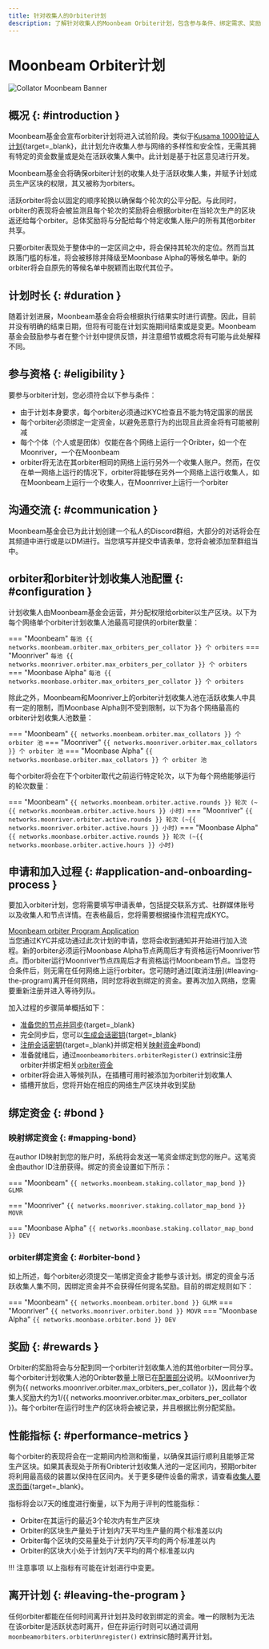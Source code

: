 ```yaml
---
title: 针对收集人的Orbiter计划
description: 了解针对收集人的Moonbeam Orbiter计划，包含参与条件、绑定需求、奖励、性能指标以及更多。
---
```


# Moonbeam Orbiter计划

![Collator Moonbeam Banner](/images/node-operators/networks/collators/collator-banner.png)

## 概况 {: #introduction }

Moonbeam基金会宣布orbiter计划将进入试验阶段。类似于[Kusama 1000验证人计划](https://thousand-validators.kusama.network/){target=_blank}，此计划允许收集人参与网络的多样性和安全性，无需其拥有特定的资金数量或是处在活跃收集人集中。此计划是基于社区意见进行开发。

Moonbeam基金会将确保orbiter计划的收集人处于活跃收集人集，并赋予计划成员生产区块的权限，其又被称为orbiters。

活跃orbiter将会以固定的顺序轮换以确保每个轮次的公平分配。与此同时，orbiter的表现将会被监测且每个轮次的奖励将会根据orbiter在当轮次生产的区块返还给每个orbiter。总体奖励将与分配给每个特定收集人账户的所有其他orbiter共享。

只要orbiter表现处于整体中的一定区间之中，将会保持其轮次的定位。然而当其跌落门槛的标准，将会被移除并降级至Moonbase Alpha的等候名单中。新的orbiter将会自原先的等候名单中脱颖而出取代其位子。

## 计划时长 {: #duration }

随着计划进展，Moonbeam基金会将会根据执行结果实时进行调整。因此，目前并没有明确的结束日期，但将有可能在计划实施期间结束或是变更。Moonbeam基金会鼓励参与者在整个计划中提供反馈，并注意细节或概念将有可能与此处解释不同。

## 参与资格 {: #eligibility }

要参与orbiter计划，您必须符合以下参与条件：

- 由于计划本身要求，每个orbiter必须通过KYC检查且不能为特定国家的居民
- 每个orbiter必须绑定一定资金，以避免恶意行为的出现且此资金将有可能被削减
- 每个个体（个人或是团体）仅能在各个网络上运行一个Oribter，如一个在Moonriver，一个在Moonbeam
- orbiter将无法在其orbiter相同的网络上运行另外一个收集人账户。然而，在仅在单一网络上运行的情况下，orbiter将能够在另外一个网络上运行收集人，如在Moonbeam上运行一个收集人，在Moonrriver上运行一个orbiter

## 沟通交流 {: #communication }

Moonbeam基金会已为此计划创建一个私人的Discord群组，大部分的对话将会在其频道中进行或是以DM进行。当您填写并提交申请表单，您将会被添加至群组当中。

## orbiter和orbiter计划收集人池配置 {: #configuration }

计划收集人由Moonbeam基金会运营，并分配权限给orbiter以生产区块。以下为每个网络单个orbiter计划收集人池最高可提供的orbiter数量：

=== "Moonbeam"
    ```
    每池 {{ networks.moonbeam.orbiter.max_orbiters_per_collator }} 个 orbiters
    ```
=== "Moonriver"
    ```
    每池 {{ networks.moonriver.orbiter.max_orbiters_per_collator }} 个 orbiters
    ```
=== "Moonbase Alpha"
    ```
    每池 {{ networks.moonbase.orbiter.max_orbiters_per_collator }} 个 orbiters
    ```

除此之外，Moonbeam和Moonriver上的orbiter计划收集人池在活跃收集人中具有一定的限制，而Moonbase Alpha则不受到限制，以下为各个网络最高的orbiter计划收集人池数量：

=== "Moonbeam"
    ```
    {{ networks.moonbeam.orbiter.max_collators }} 个 orbiter 池
    ```
=== "Moonriver"
    ```
    {{ networks.moonriver.orbiter.max_collators }} 个 orbiter 池
    ```
=== "Moonbase Alpha"
    ```
    {{ networks.moonbase.orbiter.max_collators }} 个 orbiter 池
    ```

每个orbiter将会在下个orbiter取代之前运行特定轮次，以下为每个网络能够运行的轮次数量：

=== "Moonbeam"
    ```
    {{ networks.moonbeam.orbiter.active.rounds }} 轮次 (~{{ networks.moonbeam.orbiter.active.hours }} 小时)
    ```
=== "Moonriver"
    ```
    {{ networks.moonriver.orbiter.active.rounds }} 轮次 (~{{ networks.moonriver.orbiter.active.hours }} 小时)
    ```
=== "Moonbase Alpha"
    ```
    {{ networks.moonbase.orbiter.active.rounds }} 轮次 (~{{ networks.moonbase.orbiter.active.hours }} 小时)
    ```

## 申请和加入过程 {: #application-and-onboarding-process }

要加入orbiter计划，您将需要填写申请表单，包括提交联系方式、社群媒体账号以及收集人和节点详情。在表格最后，您将需要根据操作流程完成KYC。

<div class="button-wrapper">
    <a href="https://docs.google.com/forms/d/e/1FAIpQLSewdSAFgs0ZbgvlflmZbHrSpe6uH9HdXdGIL7i07AB2pFgxVQ/viewform" target="_blank" class="md-button">Moonbeam orbiter Program Application</a>
</div>
当您通过KYC并成功通过此次计划的申请，您将会收到通知并开始进行加入流程。新的orbiter必须运行Moonbase Alpha节点两周后才有资格运行Moonriver节点。而orbiter运行Moonriver节点四周后才有资格运行Moonbeam节点。当您符合条件后，则无需在任何网络上运行orbiter。您可随时通过[取消注册](#leaving-the-program)离开任何网络，同时您将收到绑定的资金。要再次加入网络，您需要重新注册并进入等待列队。

加入过程的步骤简单概括如下：

- [准备您的节点并同步](/node-operators/networks/run-a-node/overview){target=_blank}
- 完全同步后，您可以[生成会话密钥](/node-operators/networks/collators/account-management/#session-keys){target=_blank}
- [注册会话密钥](/node-operators/networks/collators/account-management/#map-author-id-set-session-keys){target=_blank}并绑定相关[映射资金](#mapping-bond)#bond)
- 准备就绪后，通过`moonbeamorbiters.orbiterRegister()` extrinsic注册orbiter并绑定相关[orbiter资金](#bond)
- orbiter将会进入等候列队，在插槽可用时被添加为orbiter计划收集人
- 插槽开放后，您将开始在相应的网络生产区块并收到奖励

## 绑定资金 {: #bond }

### 映射绑定资金 {: #mapping-bond}

在author ID映射到您的账户时，系统将会发送一笔资金绑定到您的账户。这笔资金由author ID注册获得。绑定的资金设置如下所示：

=== "Moonbeam"
    ```
    {{ networks.moonbeam.staking.collator_map_bond }} GLMR
    ```

=== "Moonriver"
    ```
    {{ networks.moonriver.staking.collator_map_bond }} MOVR
    ```

=== "Moonbase Alpha"
    ```
    {{ networks.moonbase.staking.collator_map_bond }} DEV
    ``` 

### orbiter绑定资金 {: #orbiter-bond }

如上所述，每个orbiter必须提交一笔绑定资金才能参与该计划。绑定的资金与活跃收集人集不同，因绑定资金并不会获得任何提名奖励。目前的绑定规则如下：

=== "Moonbeam"
    ```
    {{ networks.moonbeam.orbiter.bond }} GLMR
    ```
=== "Moonriver"
    ```
    {{ networks.moonriver.orbiter.bond }} MOVR
    ```
=== "Moonbase Alpha"
    ```
    {{ networks.moonbase.orbiter.bond }} DEV
    ```

## 奖励 {: #rewards }

Orbiter的奖励将会与分配到同一个orbiter计划收集人池的其他orbiter一同分享。每个orbiter计划收集人池的Oribter数量上限已在[配置部分](#configuration)说明。以Moonriver为例为{{ networks.moonriver.orbiter.max_orbiters_per_collator }}，因此每个收集人奖励大约为1/{{ networks.moonriver.orbiter.max_orbiters_per_collator }}。每个orbiter在运行时生产的区块将会被记录，并且根据比例分配奖励。

## 性能指标 {: #performance-metrics }

每个orbiter的表现将会在一定期间内检测和衡量，以确保其运行顺利且能够正常生产区块。如果其表现处于所有Oribter计划收集人池的一定区间内，预期orbiter将利用最高级的装置以保持在区间内。关于更多硬件设备的需求，请查看[收集人要求页面](https://docs.moonbeam.network/node-operators/networks/collators/requirements/){target=_blank}。

指标将会以7天的维度进行衡量，以下为用于评判的性能指标：

- Orbiter在其运行的最近3个轮次内有生产区块
- Orbiter的区块生产量处于计划内7天平均生产量的两个标准差以内
- Orbiter每个区块的交易量处于计划内7天平均的两个标准差以内
- Orbiter的区块大小处于计划内7天平均的两个标准差以内

!!! 注意事项
    以上指标有可能在计划进行中变更。

## 离开计划 {: #leaving-the-program }

任何orbiter都能在任何时间离开计划并及时收到绑定的资金。唯一的限制为无法在该orbiter是活跃状态时离开，但在非运行时则可以通过调用`moonbeamorbiters.orbiterUnregister()` extrinsic随时离开计划。
